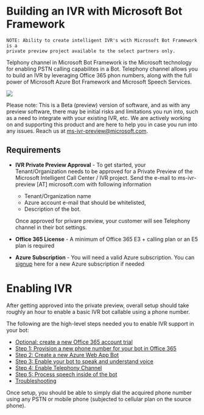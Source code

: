 # Building an IVR with Microsoft Bot Framework

```
NOTE: Ability to create intelligent IVR's with Microsoft Bot Framework is a 
private preview project available to the select partners only.
```

Telphony channel in Microsoft Bot Framework is the Microsoft technology for enabling PSTN calling capabilites in a Bot. Telephony channel allows you to build an IVR by leveraging Office 365 phon numbers, along with the full power of Microsoft Azure Bot Framework and Microsoft Speech Services.

 ![](images/telephonychannel.png)

Please note:  This is a Beta (preview) version of software, and as with any preview software, there may be initial risks and limitations you run into, such as a need to integrate with your existing IVR, etc.  We are actively working on and supporting this product and are here to help you in case you run into any issues.  Reach us at ms-ivr-preview@microsoft.com.

## Requirements
* **IVR Private Preview Approval** - To get started, your Tenant/Organization needs to be approved for a Private Preview of the Microsoft Intelligent Call Center / IVR project.  Send the e-mail to ms-ivr-preview [AT] microsoft.com with following information
  * Tenant/Organization name
  * Azure account e-mail that should be whitelisted,
  * Description of the bot. 
  
  Once approved for privare preview, your customer will see Telephony channel in their bot settings. 
* **Office 365 License** - A minimum of Office 365 E3 + calling plan or an E5 plan is required 
* **Azure Subscription** - You will need a valid Azure subscription. You can [signup](https://signup.azure.com/) here for a new Azure subscription if needed

# Enabling IVR 

After getting approved into the private preview, overall setup should take roughly an hour to enable a basic IVR bot callable using a phone number.

The following are the high-level steps needed you to enable IVR support in your bot:

* [Optional: create a new Office 365 account trial](CreateOfficeTrial.md)
* [Step 1: Provision a new phone number for your bot in Office 365](AcquirePhoneNumber.md)
* [Step 2: Create a new Azure Web App Bot](CreateBot.md)
* [Step 3: Enable your bot to speak and understand voice](CreateSpeechResource.md)
* [Step 4: Enable Telephony Channel](EnableTelephony.md)
* [Step 5: Process speech inside of the bot](ProcessSpeechInBotCode.md)
* [Troubleshooting](TroubleshootingTelelphonyBot.md)

Once setup, you should be able to simply dial the acquired phone number using any PSTN or mobile phone (subjected to cellular plan on the source phone).
